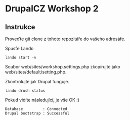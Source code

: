 # DrupalCZ Workshop 2

## Instrukce

Proveďte git clone z tohoto repozitáře do vašeho adresáře.

Spusťe Lando

    lando start -v

Soubor web/sites/workshop.settings.php
zkopírujte jako web/sites/default/setting.php.

Zkontrolujte jak Drupal funguje.

    lando drush status
    
Pokud vidíte následující, je vše OK :)

    Database         : Connected                         
    Drupal bootstrap : Successful
